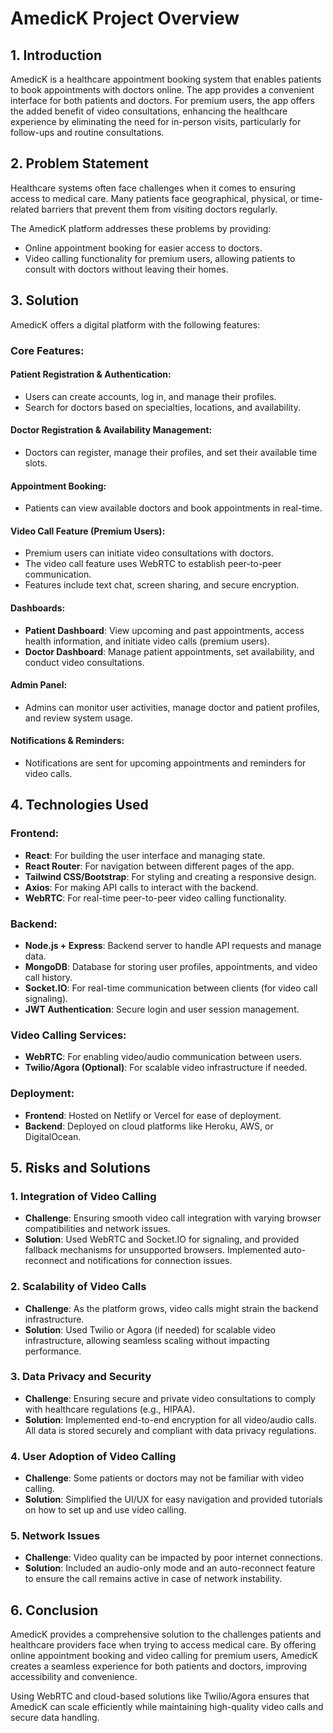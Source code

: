 # AmedicK Project Overview

## 1. Introduction
AmedicK is a healthcare appointment booking system that enables patients to book appointments with doctors online. The app provides a convenient interface for both patients and doctors. For premium users, the app offers the added benefit of video consultations, enhancing the healthcare experience by eliminating the need for in-person visits, particularly for follow-ups and routine consultations.

## 2. Problem Statement
Healthcare systems often face challenges when it comes to ensuring access to medical care. Many patients face geographical, physical, or time-related barriers that prevent them from visiting doctors regularly.

The AmedicK platform addresses these problems by providing:
- Online appointment booking for easier access to doctors.
- Video calling functionality for premium users, allowing patients to consult with doctors without leaving their homes.

## 3. Solution
AmedicK offers a digital platform with the following features:

### Core Features:

#### Patient Registration & Authentication:
- Users can create accounts, log in, and manage their profiles.
- Search for doctors based on specialties, locations, and availability.

#### Doctor Registration & Availability Management:
- Doctors can register, manage their profiles, and set their available time slots.

#### Appointment Booking:
- Patients can view available doctors and book appointments in real-time.

#### Video Call Feature (Premium Users):
- Premium users can initiate video consultations with doctors.
- The video call feature uses WebRTC to establish peer-to-peer communication.
- Features include text chat, screen sharing, and secure encryption.

#### Dashboards:
- **Patient Dashboard**: View upcoming and past appointments, access health information, and initiate video calls (premium users).
- **Doctor Dashboard**: Manage patient appointments, set availability, and conduct video consultations.

#### Admin Panel:
- Admins can monitor user activities, manage doctor and patient profiles, and review system usage.

#### Notifications & Reminders:
- Notifications are sent for upcoming appointments and reminders for video calls.

## 4. Technologies Used

### Frontend:
- **React**: For building the user interface and managing state.
- **React Router**: For navigation between different pages of the app.
- **Tailwind CSS/Bootstrap**: For styling and creating a responsive design.
- **Axios**: For making API calls to interact with the backend.
- **WebRTC**: For real-time peer-to-peer video calling functionality.

### Backend:
- **Node.js + Express**: Backend server to handle API requests and manage data.
- **MongoDB**: Database for storing user profiles, appointments, and video call history.
- **Socket.IO**: For real-time communication between clients (for video call signaling).
- **JWT Authentication**: Secure login and user session management.

### Video Calling Services:
- **WebRTC**: For enabling video/audio communication between users.
- **Twilio/Agora (Optional)**: For scalable video infrastructure if needed.

### Deployment:
- **Frontend**: Hosted on Netlify or Vercel for ease of deployment.
- **Backend**: Deployed on cloud platforms like Heroku, AWS, or DigitalOcean.

## 5. Risks and Solutions

### 1. Integration of Video Calling
- **Challenge**: Ensuring smooth video call integration with varying browser compatibilities and network issues.
- **Solution**: Used WebRTC and Socket.IO for signaling, and provided fallback mechanisms for unsupported browsers. Implemented auto-reconnect and notifications for connection issues.

### 2. Scalability of Video Calls
- **Challenge**: As the platform grows, video calls might strain the backend infrastructure.
- **Solution**: Used Twilio or Agora (if needed) for scalable video infrastructure, allowing seamless scaling without impacting performance.

### 3. Data Privacy and Security
- **Challenge**: Ensuring secure and private video consultations to comply with healthcare regulations (e.g., HIPAA).
- **Solution**: Implemented end-to-end encryption for all video/audio calls. All data is stored securely and compliant with data privacy regulations.

### 4. User Adoption of Video Calling
- **Challenge**: Some patients or doctors may not be familiar with video calling.
- **Solution**: Simplified the UI/UX for easy navigation and provided tutorials on how to set up and use video calling.

### 5. Network Issues
- **Challenge**: Video quality can be impacted by poor internet connections.
- **Solution**: Included an audio-only mode and an auto-reconnect feature to ensure the call remains active in case of network instability.

## 6. Conclusion
AmedicK provides a comprehensive solution to the challenges patients and healthcare providers face when trying to access medical care. By offering online appointment booking and video calling for premium users, AmedicK creates a seamless experience for both patients and doctors, improving accessibility and convenience.

Using WebRTC and cloud-based solutions like Twilio/Agora ensures that AmedicK can scale efficiently while maintaining high-quality video calls and secure data handling.
